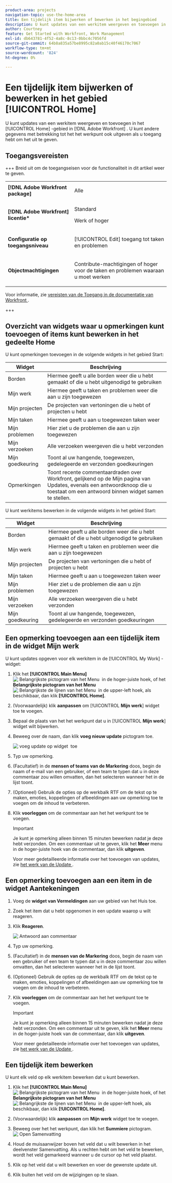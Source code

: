 ```yaml
---
product-area: projects
navigation-topic: use-the-home-area
title: Een tijdelijk item bijwerken of bewerken in het begingebied
description: U kunt updates van een werkitem weergeven en toevoegen in het gebied [!UICONTROL Home] in Adobe Workfront. U kunt andere gegevens met betrekking tot het het werkpunt ook uitgeven als u toegang hebt om het uit te geven.
author: Courtney
feature: Get Started with Workfront, Work Management
exl-id: db643781-4f52-4a8c-8c13-0bbc4c7056fd
source-git-commit: 64b8a835a57be8995c82a0ab15c40f46170c7067
workflow-type: tm+mt
source-wordcount: '824'
ht-degree: 0%

---
```


# Een tijdelijk item bijwerken of bewerken in het gebied [!UICONTROL Home]

<!--Audited: 04/2024-->

<!--<span class="preview">The highlighted information on this page refers to functionality not yet generally available. It is available only in the Preview environment for all customers. After the monthly releases to Production, the same features are also available in the Production environment for customers who enabled fast releases. </span>   

<span class="preview">For information about fast releases, see [Enable or disable fast releases for your organization](/help/quicksilver/administration-and-setup/set-up-workfront/configure-system-defaults/enable-fast-release-process.md). </span>-->

U kunt updates van een werkitem weergeven en toevoegen in het [!UICONTROL Home] -gebied in [!DNL Adobe Workfront] . U kunt andere gegevens met betrekking tot het het werkpunt ook uitgeven als u toegang hebt om het uit te geven.

## Toegangsvereisten

+++ Breid uit om de toegangseisen voor de functionaliteit in dit artikel weer te geven.

<table style="table-layout:auto"> 
 <col> 
 </col> 
 <col> 
 </col> 
 <tbody> 
  <tr> 
   <td role="rowheader"><strong>[!DNL Adobe Workfront package]</strong></td> 
   <td> <p>Alle</p> </td> 
  </tr> 
  <tr> 
   <td role="rowheader"><strong>[!DNL Adobe Workfront] licentie*</strong></td> 
   <td> <p>Standard</p>
   <p>Werk of hoger</p> </td> 
  </tr> 
  <tr> 
   <td role="rowheader"><strong>Configuratie op toegangsniveau</strong></td> 
   <td> <p>[!UICONTROL Edit] toegang tot taken en problemen</p> </td> 
  </tr> 
  <tr> 
   <td role="rowheader"><strong>Objectmachtigingen</strong></td> 
   <td> <p>Contribute-machtigingen of hoger voor de taken en problemen waaraan u moet werken</p> </td> 
  </tr> 
 </tbody> 
</table>

Voor informatie, zie [&#x200B; vereisten van de Toegang in de documentatie van Workfront &#x200B;](/help/quicksilver/administration-and-setup/add-users/access-levels-and-object-permissions/access-level-requirements-in-documentation.md).

+++

<!--not sure if this  from the old UI: we don't have a Work List anymore - should this section come off? 

## View updates on a work item

You can view updates on any work item in the [!UICONTROL Work List]:

1. Click the **[!UICONTROL Main Menu]** ![Main Menu icon](assets/main-menu-icon.png) in the upper-right corner, or the **Main Menu** ![Main Menu lines icon](assets/lines-main-menu.png) in the upper-left corner, if available, then click **[!UICONTROL Home]**.
1. In the **[!UICONTROL Work List]** area, select the item where you want to view updates.\
   Updates are displayed in the right panel.

-->

## Overzicht van widgets waar u opmerkingen kunt toevoegen of items kunt bewerken in het gedeelte Home

U kunt opmerkingen toevoegen in de volgende widgets in het gebied Start:

| Widget | Beschrijving |
|--------------|---------------------------------------------------------------------------------------------------|
| Borden | Hiermee geeft u alle borden weer die u hebt gemaakt of die u hebt uitgenodigd te gebruiken |
| Mijn werk | Hiermee geeft u taken en problemen weer die aan u zijn toegewezen |
| Mijn projecten | De projecten van vertoningen die u hebt of projecten u hebt |
| Mijn taken | Hiermee geeft u aan u toegewezen taken weer |
| Mijn problemen | Hier ziet u de problemen die aan u zijn toegewezen |
| Mijn verzoeken | Alle verzoeken weergeven die u hebt verzonden |
| Mijn goedkeuring | Toont al uw hangende, toegewezen, gedelegeerde en verzonden goedkeuringen |
| Opmerkingen | Toont recente commentaardraden over Workfront, gelijkend op de Mijn pagina van Updates, evenals een antwoordknoop die u toestaat om een antwoord binnen widget samen te stellen. |

U kunt werkitems bewerken in de volgende widgets in het gebied Start:

| Widget | Beschrijving |
|--------------|---------------------------------------------------------------------------------------------------|
| Borden | Hiermee geeft u alle borden weer die u hebt gemaakt of die u hebt uitgenodigd te gebruiken |
| Mijn werk | Hiermee geeft u taken en problemen weer die aan u zijn toegewezen |
| Mijn projecten | De projecten van vertoningen die u hebt of projecten u hebt |
| Mijn taken | Hiermee geeft u aan u toegewezen taken weer |
| Mijn problemen | Hier ziet u de problemen die aan u zijn toegewezen |
| Mijn verzoeken | Alle verzoeken weergeven die u hebt verzonden |
| Mijn goedkeuring | Toont al uw hangende, toegewezen, gedelegeerde en verzonden goedkeuringen |

## Een opmerking toevoegen aan een tijdelijk item in de widget Mijn werk

U kunt updates opgeven voor elk werkitem in de [!UICONTROL My Work] -widget:

1. Klik het **[!UICONTROL Main Menu]** ![&#x200B; Belangrijkste pictogram van het Menu &#x200B;](assets/main-menu-icon.png) in de hoger-juiste hoek, of het **Belangrijkste pictogram van het Menu** ![&#x200B; Belangrijkste de lijnen van het Menu &#x200B;](assets/lines-main-menu.png) in de upper-left hoek, als beschikbaar, dan klik **[!UICONTROL Home]**.
1. (Voorwaardelijk) klik **aanpassen** om [!UICONTROL **Mijn werk**] widget toe te voegen.

1. Bepaal de plaats van het het werkpunt dat u in [!UICONTROL **Mijn werk**] widget wilt bijwerken.
1. Beweeg over de naam, dan klik **voeg nieuw update** pictogram toe.

   ![&#x200B; voeg update op widget &#x200B;](assets/add-update-on-widget.png) toe

1. Typ uw opmerking.
1. (Facultatief) in de **mensen of teams van de Markering** doos, begin de naam of e-mail van een gebruiker, of een team te typen dat u in deze commentaar zou willen omvatten, dan het selecteren wanneer het in de lijst toont.
1. (Optioneel) Gebruik de opties op de werkbalk RTF om de tekst op te maken, emoties, koppelingen of afbeeldingen aan uw opmerking toe te voegen om de inhoud te verbeteren.
1. Klik **voorleggen** om de commentaar aan het het werkpunt toe te voegen.

   >[!IMPORTANT]
   >
   >Je kunt je opmerking alleen binnen 15 minuten bewerken nadat je deze hebt verzonden. Om een commentaar uit te geven, klik het **Meer** menu in de hoger-juiste hoek van de commentaar, dan klik **uitgeven**.

   Voor meer gedetailleerde informatie over het toevoegen van updates, zie [&#x200B; het werk van de Update &#x200B;](/help/quicksilver/workfront-basics/updating-work-items-and-viewing-updates/update-work.md).


## Een opmerking toevoegen aan een item in de widget Aantekeningen

1. Voeg de **widget van Vermeldingen** aan uw gebied van het Huis toe.

1. Zoek het item dat u hebt opgenomen in een update waarop u wilt reageren.

1. Klik **Reageren**.

   ![&#x200B; Antwoord aan commentaar &#x200B;](assets/reply-to-comment-in-mentions-widget.png)

1. Typ uw opmerking.
1. (Facultatief) in de **mensen van de Markering** doos, begin de naam van een gebruiker of een team te typen dat u in deze commentaar zou willen omvatten, dan het selecteren wanneer het in de lijst toont.
1. (Optioneel) Gebruik de opties op de werkbalk RTF om de tekst op te maken, emoties, koppelingen of afbeeldingen aan uw opmerking toe te voegen om de inhoud te verbeteren.
1. Klik **voorleggen** om de commentaar aan het het werkpunt toe te voegen.

   >[!IMPORTANT]
   >
   >Je kunt je opmerking alleen binnen 15 minuten bewerken nadat je deze hebt verzonden. Om een commentaar uit te geven, klik het **Meer** menu in de hoger-juiste hoek van de commentaar, dan klik **uitgeven**.

   Voor meer gedetailleerde informatie over het toevoegen van updates, zie [&#x200B; het werk van de Update &#x200B;](/help/quicksilver/workfront-basics/updating-work-items-and-viewing-updates/update-work.md).

## Een tijdelijk item bewerken

U kunt elk veld op elk werkitem bewerken dat u kunt bewerken.

1. Klik het **[!UICONTROL Main Menu]** ![&#x200B; Belangrijkste pictogram van het Menu &#x200B;](assets/main-menu-icon.png) in de hoger-juiste hoek, of het **Belangrijkste pictogram van het Menu** ![&#x200B; Belangrijkste de lijnen van het Menu &#x200B;](assets/lines-main-menu.png) in de upper-left hoek, als beschikbaar, dan klik **[!UICONTROL Home]**.
1. (Voorwaardelijk) klik **aanpassen** om **Mijn werk** widget toe te voegen.

1. Beweeg over het het werkpunt, dan klik het **Summiere** pictogram.
   ![&#x200B; Open Samenvatting &#x200B;](assets/open-summary-new-home.png)

1. Houd de muisaanwijzer boven het veld dat u wilt bewerken in het deelvenster Samenvatting.
Als u rechten hebt om het veld te bewerken, wordt het veld gemarkeerd wanneer u de cursor op het veld plaatst.
1. Klik op het veld dat u wilt bewerken en voer de gewenste update uit.
1. Klik buiten het veld om de wijzigingen op te slaan.
